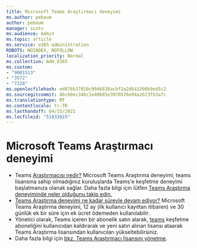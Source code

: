 ```yaml
---
title: Microsoft Teams Araştırmacı deneyimi
ms.author: pebaum
author: pebaum
manager: scotv
ms.audience: Admin
ms.topic: article
ms.service: o365-administration
ROBOTS: NOINDEX, NOFOLLOW
localization_priority: Normal
ms.collection: Adm_O365
ms.custom:
- "9001513"
- "3572"
- "7228"
ms.openlocfilehash: ed076b37010c9946838acbf2a2d641200b9ed5c2
ms.sourcegitcommit: 8bc60ec34bc1e40685e3976576e04a2623f63a7c
ms.translationtype: MT
ms.contentlocale: tr-TR
ms.lasthandoff: 04/15/2021
ms.locfileid: "51833815"
---
```

# <a name="microsoft-teams-exploratory-experience"></a>Microsoft Teams Araştırmacı deneyimi

- Teams [Araştırmacısı nedir?](https://docs.microsoft.com/microsoftteams/teams-exploratory) Microsoft Teams Araştırma deneyimi, teams lisansına sahip olmadığınız kuruluşlarda Teams'e keşfetme deneyimi başlatmanıza olanak sağlar. Daha fazla bilgi için lütfen [Teams Araştırma deneyiminde neler olduğunu takip edin.](https://docs.microsoft.com/microsoftteams/teams-exploratory#whats-in-the-teams-exploratory-experience)
- [Teams Araştırma deneyimi ne kadar süreyle devam ediyor?](https://docs.microsoft.com/microsoftteams/teams-exploratory#how-long-does-the-teams-exploratory-experience-last) Microsoft Teams Araştırma deneyimi, 12 ay (ilk kullanıcı kayıttan itibaren) ve 30 günlük ek bir süre için ek ücret ödemeden kullanılabilir.
- Yönetici olarak, Teams içeren bir abonelik satın alarak, [teams](https://docs.microsoft.com/microsoftteams/teams-exploratory#upgrade-users-from-the-teams-exploratory-license) keşfetme aboneliğini kullanıcıdan kaldırarak ve yeni satın alınan lisansı ataarak Teams Araştırma lisansından kullanıcıları yükseltebilirsiniz.
- Daha fazla bilgi için [bkz. Teams Araştırmacı lisansını yönetme](https://docs.microsoft.com/microsoftteams/teams-exploratory).
